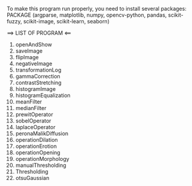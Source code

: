 To make this program run properly, you need to install several packages:
PACKAGE (argparse, matplotlib, numpy, opencv-python, pandas, scikit-fuzzy, scikit-image, scikit-learn, seaborn)

==> LIST OF PROGRAM <==
1. openAndShow
2. saveImage
3. flipImage
4. negativeImage
5. transformationLog
6. gammaCorrection
7. contrastStretching
8. histogramImage
9. histogramEqualization
10. meanFilter
11. medianFilter
12. prewitOperator
13. sobelOperator
14. laplaceOperator
15. peronaMalikDiffusion
16. operationDilation
17. operationErotion
18. operationOpening
19. operationMorphology
20. manualThresholding
21. Thresholding
22. otsuGaussian
